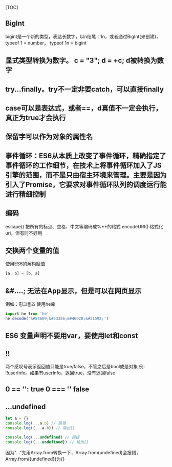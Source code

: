 
[TOC]

## BigInt
bigint是一个新的类型，表达长数字，以n结尾：1n，或者通过BigInt(来创建)，typeof 1 = number， typeof 1n = bigint
## 显式类型转换为数字。 c = "3"; d = +c; d被转换为数字
## try...finally。try不一定非要catch，可以直接finally
## case可以是表达式，或者==，d真值不一定会执行，真正为true才会执行
## 保留字可以作为对象的属性名
## 事件循环：ES6从本质上改变了事件循环，精确指定了事件循环的工作细节，在技术上将事件循环加入了JS引擎的范围，而不是只由宿主环境来管理。主要是因为引入了Promise，它要求对事件循环队列的调度运行能进行精细控制
## 编码
escape() 把所有的标点、空格、中文等编码成%**的格式
encodeURI() 格式化uri，但有时不好用

## 交换两个变量的值
使用ES6的解构赋值

```javascript
[a, b] = [b, a]
```

## &#....; 无法在App显示，但是可以在网页显示
例如：&#54609;&#53356;&#46028;&#51592;
使用he库

```javascript
import he from 'he'
he.decode('&#54609;&#53356;&#46028;&#51592;')
```

## ES6 变量声明不要用var，要使用let和const

## !! 
两个感叹号表示返回值只能是true/false，不管之后是bool或是对象
例: !!userInfo。如果有userInfo，返回true，没有返回false

## 0 == '': true  0 === '' false

## ...undefined

```javascript
let a = {}
console.log(...a.b) // 报错
console.log({...a.b}) // 输出{}

console.log(...undefined) // 报错
console.log({...undefined}) // 输出{}
```
因为"..."先用Array.from转换一下，Array.from(undefined)会报错，Array.from({undefined})为{}

